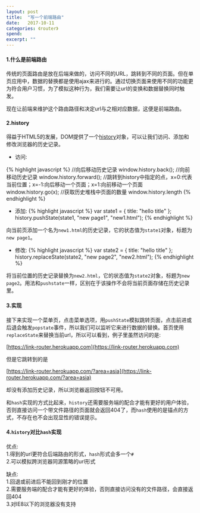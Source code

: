 ```yaml
---
layout: post
title:  "写一个前端路由"
date:   2017-10-11
categories: 《router》
spend: 
excerpt: ""
---
```


#### 1.什么是前端路由

传统的页面路由是放在后端来做的，访问不同的URL，跳转到不同的页面。但在单页应用中，数据的替换都是使用ajax来进行的。通过切换页面来使用不同的功能更为符合用户习惯，为了模拟这种行为，我们需要让url的变换和数据替换同时触发。

现在让前端来维护这个路由路径和决定url与之相对应数据，这便是前端路由。

#### 2.history
得益于HTML5的发展，DOM提供了一个[history](https://developer.mozilla.org/zh-CN/docs/Web/API/History_API)对象，可以让我们访问、添加和修改浏览器的历史记录。

* 访问:

{% highlight javascript %}
//向后移动历史记录
window.history.back();
//向前移动历史记录
window.history.forward();
//跳转到history中指定的点，x=0:代表当前位置；x=-1:向后移动一个页面；x=1:向前移动一个页面
window.history.go(x);
//获取历史堆栈中页面的数量
window.history.length
{% endhighlight %}

* 添加:
{% highlight javascript %}
var state1 = { title: "hello title" };
history.pushState(state1, "new page1", "new1.html");
{% endhighlight %}

向当前页添加一个名为`new1.html`的历史记录，它的状态值为`state1`对象，标题为`new page1`。

* 修改:
{% highlight javascript %}
var state2 = { title: "hello title" };
history.replaceState(state2, "new page2", "new2.html");
{% endhighlight %}

将当前位置的历史记录替换为`new2.html`，它的状态值为`state2`对象，标题为`new page2`。用法和`pushstate`一样，区别在于该操作不会将当前页面存储在历史记录里。

#### 3.实现

接下来实现一个菜单页，点击菜单选项，用`pushState`模拟跳转页面，点击前进或后退会触发`popstate`事件，所以我们可以监听它来进行数据的替换。首页使用`replaceState`来替换当前url，所以可以看到，例子里虽然访问的是: 

[https://link-router.herokuapp.com](https://link-router.herokuapp.com) 

但是它跳转到的是
 
[https://link-router.herokuapp.com/?area=asia](https://link-router.herokuapp.com/?area=asia)

却没有添加历史记录，所以浏览器返回按钮不可用。

和`hash`实现的方式比起来，`history`还需要服务端的配合才能有更好的用户体验，否则直接访问一个带文件路径的页面就会返回404了，而`hash`使用的是锚点的方式，不存在也不会出现显性的错误提示。

#### 4.`history`对比`hash`实现

优点:  
1.得到的url更符合后端路由的形式，`hash`形式会多一个`#`  
2.可以模拟跨浏览器同源策略的url形式

缺点:  
1.回退或前进后不能回到刚才的位置  
2.需要服务端的配合才能有更好的体验，否则直接访问没有的文件路径，会直接返回404  
3.对IE8以下的浏览器没有支持